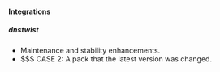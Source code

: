 
#### Integrations
##### dnstwist
- Maintenance and stability enhancements.
- $$$ CASE 2: A pack that the latest version was changed.
